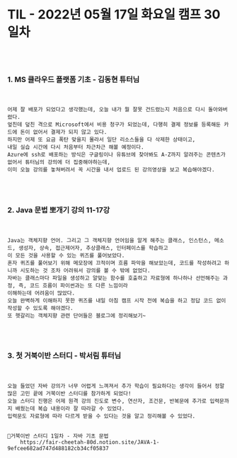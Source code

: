 # TIL - 2022년 05월 17일 화요일 캠프 30일차
<br>
<br>

### 1. MS 클라우드 플랫폼 기초 - 김동현 튜터님
<br>

    어제 잘 배포가 되었다고 생각했는데, 오늘 내가 뭘 잘못 건드렸는지 처음으로 다시 돌아와버렸다.  
    엎친데 덮친 격으로 Microsoft에서 비용 청구가 되었는데, 다행히 결제 정보를 등록해둔 카드에 돈이 없어서 결제가 되지 않고 있다.  
    하지만 어제 또 요금 폭탄 맞을지 몰라서 일단 리소스들을 다 삭제한 상태이고,  
    내일 실습 시간에 다시 처음부터 차근차근 해볼 예정이다.  
    Azure에 ssh로 배포하는 방식은 구글링이나 유튜브에 찾아봐도 A-Z까지 알려주는 콘텐츠가 없어서 튜터님의 강의에 더 집중해야하는데,  
    이미 오늘 강의를 놓쳐버려서 꼭 시간을 내서 업로드 된 강의영상을 보고 복습해야겠다.

<br>
<br>

### 2. Java 문법 뽀개기 강의 11-17강

<br>

    Java는 객체지향 언어. 그리고 그 객체지향 언어임을 알게 해주는 클래스, 인스턴스, 메소드, 생성자, 상속, 접근제어자, 추상클래스, 인터페이스를 학습하고  
    이 모든 것을 사용할 수 있는 퀴즈를 풀어보았다.  
    혼자 퀴즈를 풀어보기 위해 메모장에 끄적이며 흐름 파악을 해보았는데, 코드를 작성하려고 하니까 시도하는 것 조차 어려워서 강의를 볼 수 밖에 없었다.  
    자바는 클래스마다 파일을 생성하고 알맞는 함수를 호출하고 자료형에 하나하나 선언해주는 과정, 즉, 코드 흐름이 파이썬과는 또 다른 느낌이라  
    이해하는데 어려움이 많았다.  
    오늘 완벽하게 이해하지 못한 퀴즈를 내일 아침 캠프 시작 전에 복습을 하고 정답 코드 없이 작성할 수 있도록 해야겠다.  
    또 헷갈리는 객체지향 관련 단어들은 블로그에 정리해보기~

<br>
<br>

### 3. 첫 거북이반 스터디 - 박서림 튜터님
<br>
    
    오늘 들었던 자바 강의가 너무 어렵게 느껴져서 추가 학습이 필요하다는 생각이 들어서 정말 많은 고민 끝에 거북이반 스터디를 참가하게 되었다!  
    오늘 스터디 진행은 어제 원격 강의 진도로 변수, 연산자, 조건문, 반복문에 추가로 입력문까지 배웠는데 복습 내용이라 잘 따라갈 수 있었다. 
    입력문도 자료형에 따라 다르게 받을 수 있다는 것을 알고 정리해볼 수 있었다.  
    
    
    📎거북이반 스터디 1일차 - 자바 기초 문법
        https://fair-cheetah-80d.notion.site/JAVA-1-9efcee682ad747d488182cb34cf05837



    
    


    